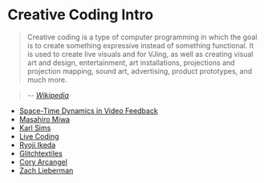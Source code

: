 # Creative Coding Intro

> Creative coding is a type of computer programming in which the goal is to create something expressive instead of something functional. It is used to create live visuals and for VJing, as well as creating visual art and design, entertainment, art installations, projections and projection mapping, sound art, advertising, product prototypes, and much more.

> -- <cite>[Wikipedia](https://en.wikipedia.org/wiki/Creative_coding)</cite>


- [Space-Time Dynamics in Video Feedback](https://www.youtube.com/watch?v=B4Kn3djJMCE&ab_channel=YoDrChaos)
- [Masahiro Miwa](https://www.youtube.com/watch?v=7W3sB2LZNwc&ab_channel=miwamasahiroproject)
- [Karl Sims](https://www.karlsims.com)
- [Live Coding](https://www.youtube.com/watch?v=fXuLsLV20bw&t=1011s)
- [Ryoji Ikeda](https://www.youtube.com/watch?v=omDK2Cm2mwo)
- [Glitchtextiles](https://glitchtextiles.com/home)
- [Cory Arcangel](https://www.youtube.com/watch?v=fCmAD0TwGcQ)
- [Zach Lieberman](https://vimeo.com/9939042)
